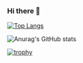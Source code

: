 ### Hi there 👋

<!--
**scarfmimikkyu/scarfmimikkyu** is a ✨ _special_ ✨ repository because its `README.md` (this file) appears on your GitHub profile.

Here are some ideas to get you started:

- 🔭 I’m currently working on ...
- 🌱 I’m currently learning ...
- 👯 I’m looking to collaborate on ...
- 🤔 I’m looking for help with ...
- 💬 Ask me about ...
- 📫 How to reach me: ...
- 😄 Pronouns: ...
- ⚡ Fun fact: ...
-->  
[![Top Langs](https://github-readme-stats.vercel.app/api/top-langs/?username=mery)](https://github.com/anuraghazra/github-readme-stats)  

![Anurag's GitHub stats](https://github-readme-stats.vercel.app/api?username=mery)

[![trophy](https://github-profile-trophy.vercel.app/?username=Foo_name&theme=discord)](https://github.com/ryo-ma/github-profile-trophy)
